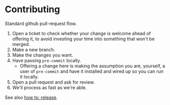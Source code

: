 # Contributing

Standard github pull-request flow.

1. Open a ticket to check whether your change is welcome ahead of offering it, to avoid investing your time into something that won't be merged.
1. Make a new branch.
1. Make the changes you want.
1. Have passing `pre-commit` locally.
    * Offering a change here is making the assumption you are, yourself, a user of `pre-commit` and have it installed and wired up so you can run it locally.
1. Open a pull request and ask for review.
1. We'll process as fast as we're able.

See also [how to: release].

[how to: release]: how-to-release.md
